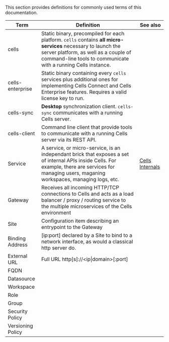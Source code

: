 This section provides definitions for commonly used terms of this documentation.


| Term  | Definition  | See also  |
|---|---|---|
|cells| Static binary, precompiled for each platform. `cells` contains **all micro-services** necessary to launch the server platform, as well as a couple of command-line tools to communicate with a running Cells instance. | |
|cells-enterprise| Static binary containing every `cells` services plus additional ones for implementing Cells Connect and Cells Enterprise features. Requires a valid license key to run. | |
|cells-sync| **Desktop** synchronization client. `cells-sync` communicates with a running Cells server. | |
|cells-client| Command line client that provide tools to communicate with a running Cells server via its REST API. | |
|Service | A service, or micro-service, is an independant brick that exposes a set of internal APIs inside Cells. For example, there are services for managing users, maganing workspaces, managing logs, etc.   | [Cells Internals](./pydio-cells-internals)  |
|Gateway | Receives all incoming HTTP/TCP connections to Cells and acts as a load balancer / proxy / routing service to the multiple microservices of the Cells environment |   |
|Site | Configuration item describing an entrypoint to the Gateway | |
|Binding Address  | [ip:port] declared by a Site to bind to a network interface, as would a classical http server do.|   |
|External URL | Full URL http[s]://&lt;ip&#124;domain&gt;[:port] |   |
|FQDN|||
|Datasource |   |   |
|Workspace |   |   |
|Role |   |   |
|Group |   |   |
|Security Policy |   |   |
|Versioning Policy |   |   |
